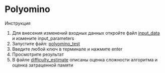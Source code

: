 # Polyomino

Инструкция
1) Для внесения изменений входных данных откройте файл [input_data](input_data.py) и измените input_parameters
2) Запустите файл: [polyomino_test](polyomino_test.py)
3) Введите любой ключ в терминале и нажмите enter
4) Просмотрите результат
5) В файле [difficulty_estimate](difficulty_estimate.pdf) описаны оценка сложности алгоритма и оценка затраценной памяти